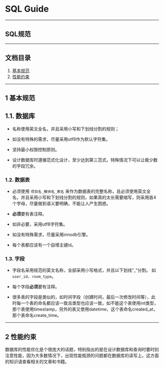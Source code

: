 # SQL Guide

---

## SQL规范

---

## 文档目录

1. [基本规范](#1-基本规范)
2. [性能约束](#2-性能约束)

---

## 1 基本规范

## 1.1. 数据库

- 名称使用英文全名，并且采用小写和下划线分割的规则；

- 如没有特殊的需求，尽量采用utf8作为默认字符集。

- 坚持最小权限控制原则。

- 设计数据库时遵循范式化设计，至少达到第三范式，特殊情况下可以让极少数的字段冗余。

### 1.2. 数据表

- 必须使用 `项目名_模块名_表名` 来作为数据表的完整名称，且必须使用英文全名，并且采用小写和下划线分割的规则，如果真的太长需要缩写，则采用首4个字母，尽量做到语义要明确，不能让人产生困惑。

- **必须**要有表注释。

- 如非必要，采用utf8字符集。

- 如没有特殊需求，尽量采用innodb引擎。

- 每个表都应该有一个自增主键id。

### 1.3. 字段

- 字段名采用规范的英文名称，全部采用小写格式，并且以下划线”_”分割。 如 `user_id`、`room_type`。

- 每个字段**必须**要有注释。

- 很多表的字段是类似的，如时间字段（创建时间，最后一次修改时间等），此时每一个表的命名都应该一致且类型也应该一致，如不能这个表使用int类型，那个表使用timestamp，另外的表又使用datetime，这个表命名created_at，那个表命名create_time。

---

## 2 性能约束

数据库的性能优化是个很庞大的话题，特别指出的是在设计数据库和查询时要时刻注意性能，因为大多数情况下，出现性能瓶颈的问题都在数据库的读写上。这方面的知识请查看相关的文章和书籍。
